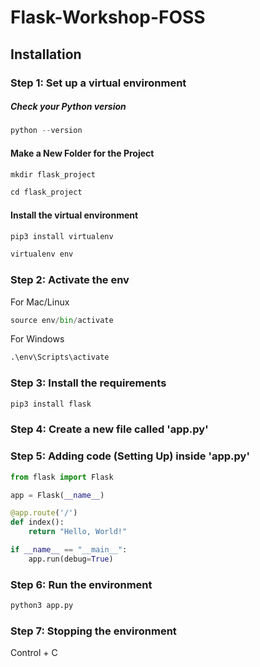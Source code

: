 # Flask-Workshop-FOSS

## Installation

### Step 1: Set up a virtual environment

##### Check your Python version

```python
python --version
```

#### Make a New Folder for the Project

```python
mkdir flask_project
```

```python
cd flask_project
```

#### Install the virtual environment

```python
pip3 install virtualenv
```
```python
virtualenv env
```

### Step 2: Activate the env 

For Mac/Linux
```python
source env/bin/activate 
```

For Windows
```python
.\env\Scripts\activate
```
### Step 3: Install the requirements

```python
pip3 install flask
```

### Step 4: Create a new file called 'app.py'

### Step 5: Adding code (Setting Up) inside 'app.py'

```python
from flask import Flask

app = Flask(__name__)

@app.route('/')
def index():
    return "Hello, World!"

if __name__ == "__main__":
    app.run(debug=True)
```

### Step 6: Run the environment

```python
python3 app.py
```

### Step 7: Stopping the environment

Control + C

